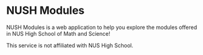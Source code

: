 # NUSH Modules

NUSH Modules is a web application to help you explore the modules offered in NUS High School of Math and Science!

This service is not affiliated with NUS High School.
